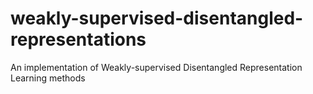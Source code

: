 # weakly-supervised-disentangled-representations
An implementation of Weakly-supervised Disentangled Representation Learning methods
